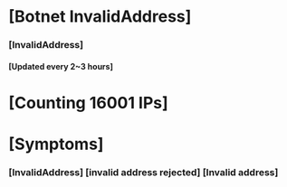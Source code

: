 # [Botnet InvalidAddress]
### [InvalidAddress]
#### [Updated every 2~3 hours]

# [Counting 16001 IPs]

# [Symptoms] 

###   [InvalidAddress] [invalid address rejected] [Invalid address]

